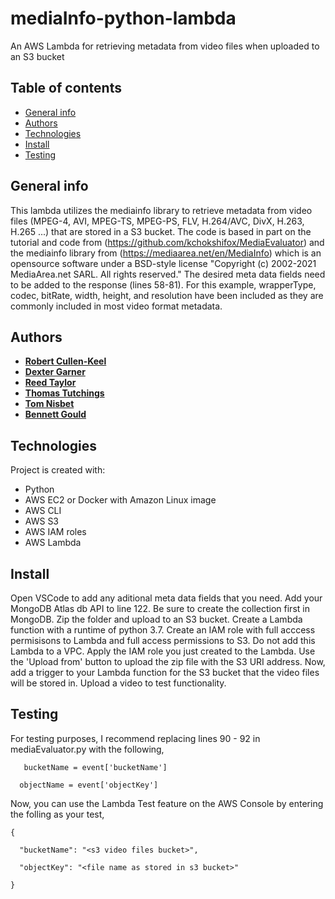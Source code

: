 # mediaInfo-python-lambda

An AWS Lambda for retrieving metadata from video files when uploaded to an S3 bucket
## Table of contents
* [General info](#general-info)
* [Authors](#authors)
* [Technologies](#technologies)
* [Install](#install)
* [Testing](#testing)

## General info
This lambda utilizes the mediainfo library to retrieve metadata from video files (MPEG-4, AVI, MPEG-TS, MPEG-PS, FLV, H.264/AVC, DivX, H.263, H.265 ...) that are stored in a S3 bucket. The code is based in part on the tutorial and code from (https://github.com/kchokshifox/MediaEvaluator) and the mediainfo library from (https://mediaarea.net/en/MediaInfo) which is an opensource software under a BSD-style license "Copyright (c) 2002-2021 MediaArea.net SARL. All rights reserved." The desired meta data fields need to be added to the response (lines 58-81). For this example, wrapperType, codec, bitRate, width, height, and resolution have been included as they are commonly included in most video format metadata. 

## Authors

- [**Robert Cullen-Keel**](https://github.com/motoroboto)
- [**Dexter Garner**](https://github.com/johndexteriv)
- [**Reed Taylor**](https://github.com/reedtlr)
- [**Thomas Tutchings**](https://github.com/tutchings)
- [**Tom Nisbet**](https://github.com/TRNisbet)
- [**Bennett Gould**](https://github.com/bpgould)

	
## Technologies
Project is created with:
* Python
* AWS EC2 or Docker with Amazon Linux image
* AWS CLI
* AWS S3
* AWS IAM roles
* AWS Lambda

## Install
Open VSCode to add any aditional meta data fields that you need. Add your MongoDB Atlas db API to line 122. Be sure to create the collection first in MongoDB. Zip the folder and upload to an S3 bucket. Create a Lambda function with a runtime of python 3.7. Create an IAM role with full acccess permisisons to Lambda and full access permissions to S3. Do not add this Lambda to a VPC. Apply the IAM role you just created to the Lambda. Use the 'Upload from' button to upload the zip file with the S3 URI address. Now, add a trigger to your Lambda function for the S3 bucket that the video files will be stored in. Upload a video to test functionality. 


## Testing
For testing purposes, I recommend replacing lines 90 - 92 in mediaEvaluator.py with the following, 

```   bucketName = event['bucketName']```

```   objectName = event['objectKey'] ```

Now, you can use the Lambda Test feature on the AWS Console by entering the folling as your test,

```{```

```  "bucketName": "<s3 video files bucket>",```

```  "objectKey": "<file name as stored in s3 bucket>"```

```}```  